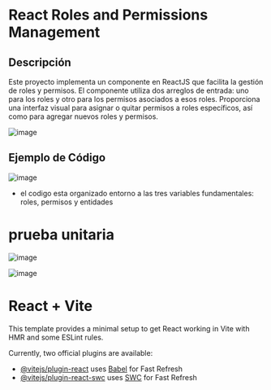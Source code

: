 # React Roles and Permissions Management

## Descripción

Este proyecto implementa un componente en ReactJS que facilita la gestión de roles y permisos. El componente utiliza dos arreglos de entrada: uno para los roles y otro para los permisos asociados a esos roles. Proporciona una interfaz visual para asignar o quitar permisos a roles específicos, así como para agregar nuevos roles y permisos.

![image](https://github.com/bleach41/RolesPermisos/assets/78830055/10f820e8-baa1-4dba-aaa0-5afa320ef406)

## Ejemplo de Código

![image](https://github.com/bleach41/RolesPermisos/assets/78830055/45551d40-5c55-43e3-a196-3c8af8584789)

* el codigo esta organizado entorno a las tres variables fundamentales: roles, permisos y entidades 


# prueba unitaria

![image](https://github.com/bleach41/RolesPermisos/assets/78830055/d9702ebd-1d16-4471-aa73-b3302b97593d)



![image](https://github.com/bleach41/RolesPermisos/assets/78830055/de82d15f-4003-4b23-880c-6cded93c8a60)


# React + Vite

This template provides a minimal setup to get React working in Vite with HMR and some ESLint rules.

Currently, two official plugins are available:

- [@vitejs/plugin-react](https://github.com/vitejs/vite-plugin-react/blob/main/packages/plugin-react/README.md) uses [Babel](https://babeljs.io/) for Fast Refresh
- [@vitejs/plugin-react-swc](https://github.com/vitejs/vite-plugin-react-swc) uses [SWC](https://swc.rs/) for Fast Refresh
